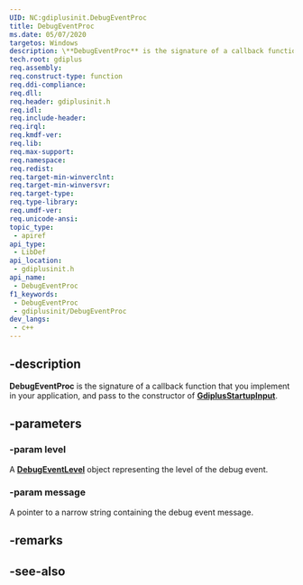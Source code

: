 ```yaml
---
UID: NC:gdiplusinit.DebugEventProc
title: DebugEventProc
ms.date: 05/07/2020
targetos: Windows
description: \**DebugEventProc** is the signature of a callback function that you implement in your application, and pass to the constructor of [**GdiplusStartupInput**](./nf-gdiplusinit-gdiplusstartupinput-gdiplusstartupinput.md).
tech.root: gdiplus
req.assembly: 
req.construct-type: function
req.ddi-compliance: 
req.dll: 
req.header: gdiplusinit.h
req.idl: 
req.include-header: 
req.irql: 
req.kmdf-ver: 
req.lib: 
req.max-support: 
req.namespace: 
req.redist: 
req.target-min-winverclnt: 
req.target-min-winversvr: 
req.target-type: 
req.type-library: 
req.umdf-ver: 
req.unicode-ansi: 
topic_type:
 - apiref
api_type:
 - LibDef
api_location:
 - gdiplusinit.h
api_name:
 - DebugEventProc
f1_keywords:
 - DebugEventProc
 - gdiplusinit/DebugEventProc
dev_langs:
 - c++
---
```


## -description

**DebugEventProc** is the signature of a callback function that you implement in your application, and pass to the constructor of [**GdiplusStartupInput**](./nf-gdiplusinit-gdiplusstartupinput-gdiplusstartupinput.md).

## -parameters

### -param level

A [**DebugEventLevel**](./ne-gdiplusinit-debugeventlevel.md) object representing the level of the debug event.

### -param message

A pointer to a narrow string containing the debug event message.

## -remarks

## -see-also